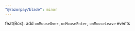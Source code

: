 ```yaml
---
"@razorpay/blade": minor
---
```


feat(Box): add `onMouseOver`, `onMouseEnter`, `onMouseLeave` events
